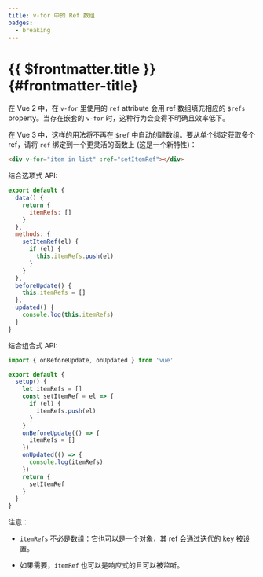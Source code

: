 ```yaml
---
title: v-for 中的 Ref 数组
badges:
  - breaking
---
```


# {{ $frontmatter.title }} <MigrationBadges :badges="$frontmatter.badges" /> {#frontmatter-title}

在 Vue 2 中，在 `v-for` 里使用的 `ref` attribute 会用 ref 数组填充相应的 `$refs` property。当存在嵌套的 `v-for` 时，这种行为会变得不明确且效率低下。

在 Vue 3 中，这样的用法将不再在 `$ref` 中自动创建数组。要从单个绑定获取多个 ref，请将 `ref` 绑定到一个更灵活的函数上 (这是一个新特性)：

```html
<div v-for="item in list" :ref="setItemRef"></div>
```

结合选项式 API:

```js
export default {
  data() {
    return {
      itemRefs: []
    }
  },
  methods: {
    setItemRef(el) {
      if (el) {
        this.itemRefs.push(el)
      }
    }
  },
  beforeUpdate() {
    this.itemRefs = []
  },
  updated() {
    console.log(this.itemRefs)
  }
}
```

结合组合式 API:

```js
import { onBeforeUpdate, onUpdated } from 'vue'

export default {
  setup() {
    let itemRefs = []
    const setItemRef = el => {
      if (el) {
        itemRefs.push(el)
      }
    }
    onBeforeUpdate(() => {
      itemRefs = []
    })
    onUpdated(() => {
      console.log(itemRefs)
    })
    return {
      setItemRef
    }
  }
}
```

注意：

- `itemRefs` 不必是数组：它也可以是一个对象，其 ref 会通过迭代的 key 被设置。

- 如果需要，`itemRef` 也可以是响应式的且可以被监听。
